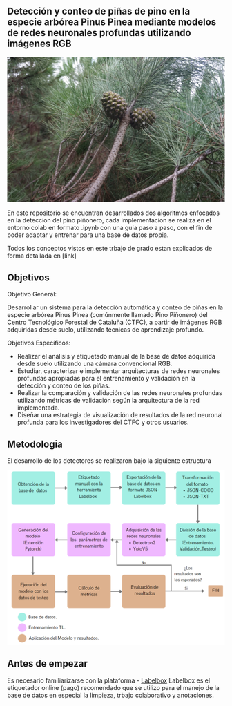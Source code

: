 ## Detección y conteo de piñas de pino en la especie arbórea Pinus Pinea mediante modelos de redes neuronales profundas utilizando imágenes RGB


<img src="/docs/piña.JPG" alt="fruto piña de pino"/>

En este repositorio se encuentran desarrollados dos algoritmos enfocados en la deteccion del pino piñonero, cada implementacion se realiza en el entorno colab en formato .ipynb con una guia paso a paso, con el fin de poder adaptar y entrenar para una base de datos propia.

Todos los conceptos vistos en este trbajo de grado estan explicados de forma detallada en [link]

## Objetivos

Objetivo General:

Desarrollar un sistema para la detección automática y conteo de piñas en la especie arbórea Pinus Pinea (comúnmente llamado Pino Piñonero) del Centro Tecnológico Forestal de Cataluña (CTFC), a partir de imágenes RGB adquiridas desde suelo, utilizando técnicas de aprendizaje profundo.

Objetivos Específicos:
 * Realizar el análisis y etiquetado manual de la base de datos adquirida desde suelo utilizando una cámara convencional RGB.
 * Estudiar, caracterizar e implementar arquitecturas de redes neuronales profundas apropiadas para el entrenamiento y validación en la detección y conteo de los piñas.
 * Realizar la comparación y validación de las redes neuronales profundas utilizando métricas de validación según la arquitectura de la red implementada.
 * Diseñar una estrategia de visualización de resultados de la red neuronal profunda para los investigadores del CTFC y otros usuarios.

## Metodologia 

El desarrollo de los detectores se realizaron bajo la siguiente estructura

<img src="/docs/metodologia.png" alt="Metodologia"/>

## Antes de empezar 
Es necesario familiarizarse con la plataforma - [Labelbox]([https://github.com/koajs/kick-off-koa](https://labelbox.com/)) 
Labelbox es el etiquetador online (pago) recomendado que se utilizo para el manejo de la base de datos en especial la limpieza, trbajo colaborativo y anotaciones.

